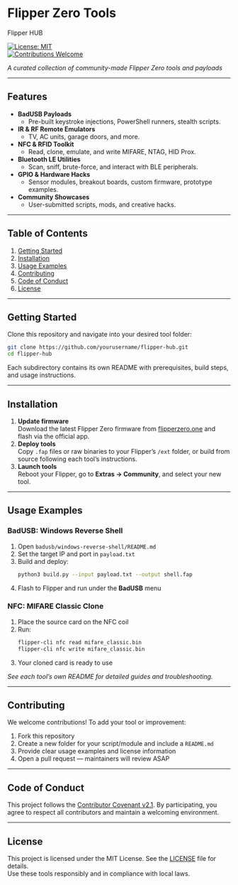 # Flipper Zero Tools  
Flipper HUB

[![License: MIT](https://img.shields.io/badge/License-MIT-blue.svg)](#license)  
[![Contributions Welcome](https://img.shields.io/badge/PRs-welcome-brightgreen.svg)](#contributing)

*A curated collection of community-made Flipper Zero tools and payloads*

---

## Features

- **BadUSB Payloads**  
  - Pre-built keystroke injections, PowerShell runners, stealth scripts.
- **IR & RF Remote Emulators**  
  - TV, AC units, garage doors, and more.
- **NFC & RFID Toolkit**  
  - Read, clone, emulate, and write MIFARE, NTAG, HID Prox.
- **Bluetooth LE Utilities**  
  - Scan, sniff, brute-force, and interact with BLE peripherals.
- **GPIO & Hardware Hacks**  
  - Sensor modules, breakout boards, custom firmware, prototype examples.
- **Community Showcases**  
  - User-submitted scripts, mods, and creative hacks.

---

## Table of Contents

1. [Getting Started](#getting-started)  
2. [Installation](#installation)  
3. [Usage Examples](#usage-examples)  
4. [Contributing](#contributing)  
5. [Code of Conduct](#code-of-conduct)  
6. [License](#license)

---

## Getting Started

Clone this repository and navigate into your desired tool folder:

```bash
git clone https://github.com/yourusername/flipper-hub.git
cd flipper-hub
```

Each subdirectory contains its own README with prerequisites, build steps, and usage instructions.

---

## Installation

1. **Update firmware**  
   Download the latest Flipper Zero firmware from [flipperzero.one](https://flipperzero.one) and flash via the official app.  
2. **Deploy tools**  
   Copy `.fap` files or raw binaries to your Flipper’s `/ext` folder, or build from source following each tool’s instructions.  
3. **Launch tools**  
   Reboot your Flipper, go to **Extras → Community**, and select your new tool.

---

## Usage Examples

### BadUSB: Windows Reverse Shell

1. Open `badusb/windows-reverse-shell/README.md`  
2. Set the target IP and port in `payload.txt`  
3. Build and deploy:  
   ```bash
   python3 build.py --input payload.txt --output shell.fap
   ```
4. Flash to Flipper and run under the **BadUSB** menu  

### NFC: MIFARE Classic Clone

1. Place the source card on the NFC coil  
2. Run:  
   ```bash
   flipper-cli nfc read mifare_classic.bin
   flipper-cli nfc write mifare_classic.bin
   ```
3. Your cloned card is ready to use  

*See each tool’s own README for detailed guides and troubleshooting.*

---

## Contributing

We welcome contributions! To add your tool or improvement:

1. Fork this repository  
2. Create a new folder for your script/module and include a `README.md`  
3. Provide clear usage examples and license information  
4. Open a pull request — maintainers will review ASAP  

---

## Code of Conduct

This project follows the [Contributor Covenant v2.1](https://www.contributor-covenant.org/version/2/1/code_of_conduct/). By participating, you agree to respect all contributors and maintain a welcoming environment.

---

## License

This project is licensed under the MIT License. See the [LICENSE](LICENSE) file for details.  
Use these tools responsibly and in compliance with local laws.
